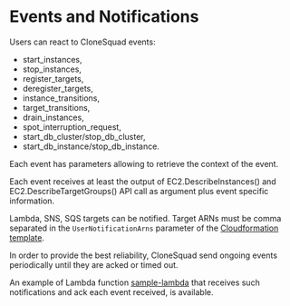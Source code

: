 
# Events and Notifications


Users can react to CloneSquad events:
* start_instances,
* stop_instances,
* register_targets,
* deregister_targets,
* instance_transitions,
* target_transitions,
* drain_instances,
* spot_interruption_request,
* start_db_cluster/stop_db_cluster,
* start_db_instance/stop_db_instance.

Each event has parameters allowing to retrieve the context of the event.

Each event receives at least the output of EC2.DescribeInstances() and EC2.DescribeTargetGroups() API call
as argument plus event specific information.

Lambda, SNS, SQS targets can be notified. Target ARNs must be comma separated in the
`UserNotificationArns` parameter of the [Cloudformation template](../template.yaml).

In order to provide the best reliability, CloneSquad send ongoing events periodically until they are acked or timed out.

An example of Lambda function [sample-lambda](../examples/sam-sample-lambda/) that receives
such notifications and ack each event received, is available.

